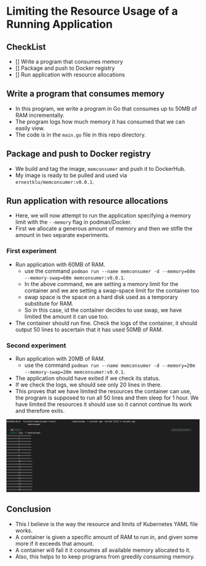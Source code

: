 # Limiting the Resource Usage of a Running Application

## CheckList
- [] Write a program that consumes memory
- [] Package and push to Docker registry
- [] Run application with resource allocations

## Write a program that consumes memory
- In this program, we write a program in Go that consumes up to 50MB of RAM incrementally.
- The program logs how much memory it has consumed that we can easily view.
- The code is in the `main.go` file in this repo directory.

## Package and push to Docker registry
- We build and tag the image, `memconsumer` and push it to DockerHub.
- My image is ready to be pulled and used via `ernestklu/memconsumer:v0.0.1`.

## Run application with resource allocations
- Here, we will now attempt to run the application specifying a memory limit with the `--memory` flag in podman/Docker.
- First we allocate a generous amount of memory and then we stifle the amount in two separate experiments.

### First experiment 
- Run application with 60MB of RAM.
  - use the command `podman run --name memconsumer -d --memory=60m --memory-swap=60m memconsumer:v0.0.1`.
  - In the above command, we are setting a memory limit for the container and we are setting a swap-space limit for the container too
  - swap space is the space on a hard disk used as a temporary substitute for RAM.
  - So in this case, id the container decides to use swap, we have limited the amount it can use too.
- The container should run fine. Check the logs of the container, it should output 50 lines to ascertain that it has used 50MB of RAM.

### Second experiment 
- Run application with 20MB of RAM.
  - use the command `podman run --name memconsumer -d --memory=20m --memory-swap=20m memconsumer:v0.0.1`.
- The application should have exited if we check its status.
- If we check the logs, we should see only 20 lines in there.
- This proves that we have limited the resources the container can use, the program is supposed to run all 50 lines and then sleep for 1 hour. We have limited the resources it should use so it cannot continue its work and therefore exits.

![](./cgroup-limit.png)

## Conclusion
- This I believe is the way the resource and limits of Kubernetes YAML file works.
- A container is given a specific amount of RAM to run in, and given some more if it exceeds that amount.
- A container will fail it it consumes all available memory allocated to it.
- Also, this helps to to keep programs from greedily consuming memory.
